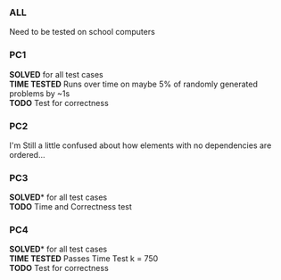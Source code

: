 
### ALL
Need to be tested on school computers

### PC1

**SOLVED** for all test cases  
**TIME TESTED** Runs over time on maybe 5% of randomly generated problems by ~1s  
**TODO** Test for correctness

### PC2

I'm Still a little confused about how elements with no dependencies are ordered...

### PC3

**SOLVED*** for all test cases   
**TODO** Time and Correctness test  

### PC4

**SOLVED*** for all test cases  
**TIME TESTED** Passes Time Test k = 750  
**TODO** Test for correctness  
